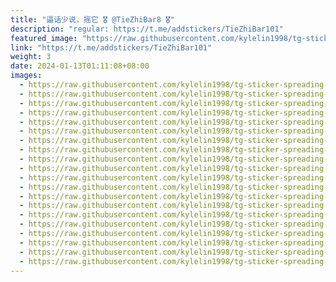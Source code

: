 ```yaml
---
title: "逼话少说，摇它 🎖 @TieZhiBar8 🎖"
description: "regular: https://t.me/addstickers/TieZhiBar101"
featured_image: "https://raw.githubusercontent.com/kylelin1998/tg-sticker-spreading-worldwide-images/main/img/b5bd9251-f8f7-4e93-82f3-7042c0fbcf0f.jpg"
link: "https://t.me/addstickers/TieZhiBar101"
weight: 3
date: 2024-01-13T01:11:08+08:00
images:
  - https://raw.githubusercontent.com/kylelin1998/tg-sticker-spreading-worldwide-images/main/img/b5bd9251-f8f7-4e93-82f3-7042c0fbcf0f.jpg
  - https://raw.githubusercontent.com/kylelin1998/tg-sticker-spreading-worldwide-images/main/img/5f70d828-f171-40b1-8bb4-3b85a809405a.jpg
  - https://raw.githubusercontent.com/kylelin1998/tg-sticker-spreading-worldwide-images/main/img/0cf43853-2abf-4f62-914f-fb1ce91958ce.jpg
  - https://raw.githubusercontent.com/kylelin1998/tg-sticker-spreading-worldwide-images/main/img/a95133a9-934c-4084-a35a-c37afeca89c4.jpg
  - https://raw.githubusercontent.com/kylelin1998/tg-sticker-spreading-worldwide-images/main/img/58761d4b-17bb-4cf6-8956-7103f1f92de2.jpg
  - https://raw.githubusercontent.com/kylelin1998/tg-sticker-spreading-worldwide-images/main/img/840a39f8-eb7b-484a-ad4d-a160bb454f3f.jpg
  - https://raw.githubusercontent.com/kylelin1998/tg-sticker-spreading-worldwide-images/main/img/8d6e453b-0c14-4b20-8964-aebe738f494c.jpg
  - https://raw.githubusercontent.com/kylelin1998/tg-sticker-spreading-worldwide-images/main/img/186f53a3-c08f-4868-b345-de4669f339ca.jpg
  - https://raw.githubusercontent.com/kylelin1998/tg-sticker-spreading-worldwide-images/main/img/dbdfae19-b9f9-4549-8ec8-ec95bfec820f.jpg
  - https://raw.githubusercontent.com/kylelin1998/tg-sticker-spreading-worldwide-images/main/img/fb3ca804-a774-462d-a477-00d790e2f69c.jpg
  - https://raw.githubusercontent.com/kylelin1998/tg-sticker-spreading-worldwide-images/main/img/453e8250-f630-47e9-bb48-19673a20628c.jpg
  - https://raw.githubusercontent.com/kylelin1998/tg-sticker-spreading-worldwide-images/main/img/b4fe444c-ac7a-450f-b55d-3c20f702b2a7.jpg
  - https://raw.githubusercontent.com/kylelin1998/tg-sticker-spreading-worldwide-images/main/img/a9a0b8e3-355b-45cb-963b-facb3991a970.jpg
  - https://raw.githubusercontent.com/kylelin1998/tg-sticker-spreading-worldwide-images/main/img/2bc74436-0fd6-4326-9b0e-ef25ed89c161.jpg
  - https://raw.githubusercontent.com/kylelin1998/tg-sticker-spreading-worldwide-images/main/img/0c85e559-0899-4728-adf8-d7b0c247722f.jpg
  - https://raw.githubusercontent.com/kylelin1998/tg-sticker-spreading-worldwide-images/main/img/cec39a36-6cd1-43f9-9174-c864ab78ceb8.jpg
  - https://raw.githubusercontent.com/kylelin1998/tg-sticker-spreading-worldwide-images/main/img/99e7440d-60bc-4c4e-9f30-ff63001ca014.jpg
  - https://raw.githubusercontent.com/kylelin1998/tg-sticker-spreading-worldwide-images/main/img/c63a4244-0300-4eee-bc03-a1ad1bb6dc7b.jpg
  - https://raw.githubusercontent.com/kylelin1998/tg-sticker-spreading-worldwide-images/main/img/1dab0d5b-b4bc-49a1-9eb2-f35f5d40fddf.jpg
  - https://raw.githubusercontent.com/kylelin1998/tg-sticker-spreading-worldwide-images/main/img/567c502d-7b38-41a0-874e-e1e948aab755.jpg
---
```

